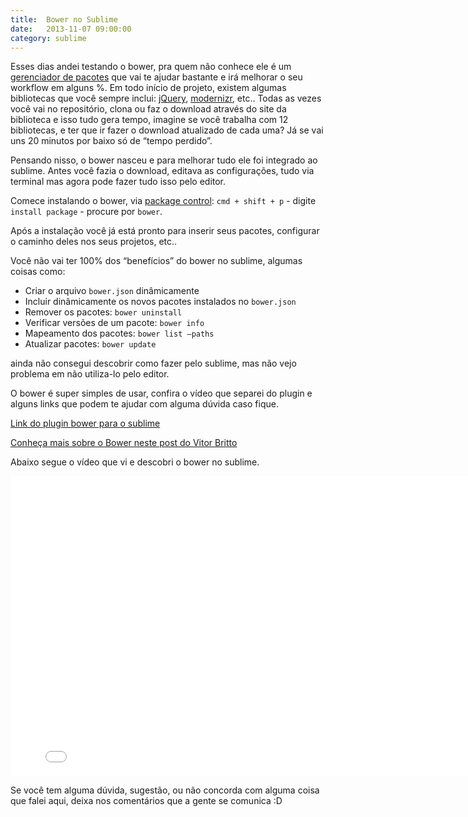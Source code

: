 ```yaml
---
title:  Bower no Sublime
date:   2013-11-07 09:00:00
category: sublime
---
```


Esses dias andei testando o bower, pra quem não conhece ele é um [gerenciador de pacotes](http://bower.io/ "Site do Bower") que vai te ajudar bastante e irá melhorar o seu workflow em alguns %. Em todo início de projeto, existem algumas bibliotecas que você sempre inclui:  [jQuery](http://jquery.com/ "jQuery"), [modernizr](http://modernizr.com/ "Modernizr"), etc.. Todas as vezes você vai no repositório, clona ou faz o download através do site da biblioteca e isso tudo gera tempo, imagine se você trabalha com 12 bibliotecas, e ter que ir fazer o download atualizado de cada uma? Já se vai uns 20 minutos por baixo só de “tempo perdido”.

Pensando nisso, o bower nasceu e para melhorar tudo ele foi integrado ao sublime. Antes você fazia o download, editava as configurações, tudo via terminal mas agora pode fazer tudo isso pelo editor.

Comece instalando o bower, via [package control](https://sublime.wbond.net/ "Package Control"): `cmd + shift + p` - digite `install package` - procure por `bower`.

Após a instalação você já está pronto para inserir seus pacotes, configurar o caminho deles nos seus projetos, etc..

Você não vai ter 100% dos “benefícios” do bower no sublime, algumas coisas como:

- Criar o arquivo `bower.json` dinâmicamente
- Incluir dinâmicamente os novos pacotes instalados no `bower.json`
- Remover os pacotes:  `bower uninstall`
- Verificar versões de um pacote: `bower info`
- Mapeamento dos pacotes: `bower list —paths`
- Atualizar pacotes: `bower update`

ainda não consegui descobrir como fazer pelo sublime, mas não vejo problema em não utiliza-lo pelo editor.

O bower é super simples de usar, confira o vídeo que separei do plugin e alguns links que podem te ajudar com alguma dúvida caso fique.

[Link do plugin bower para o sublime](https://github.com/benschwarz/sublime-bower "Plugin bower para Sublime Text")

[Conheça mais sobre o Bower neste post do Vitor Britto](http://www.vitorbritto.com.br/blog/gerenciando-dependencias-front-end-no-seu-projeto/ "Blog do Vitor Britto")

Abaixo segue o vídeo que vi e descobri o bower no sublime.

<iframe width="800" height="480" src="//www.youtube.com/embed/BxexnKtfg1A" frameborder="0" allowfullscreen></iframe>

Se você tem alguma dúvida, sugestão, ou não concorda com alguma coisa que falei aqui, deixa nos comentários que a gente se comunica :D
